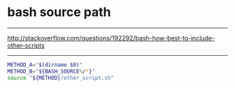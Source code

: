 # bash source path

---

http://stackoverflow.com/questions/192292/bash-how-best-to-include-other-scripts

---

```sh
METHOD_A="$(dirname $0)"
METHOD_B="${BASH_SOURCE%/*}"
source "${METHOD}/other_script.sh"
```
